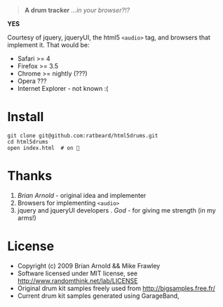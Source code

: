 > **A drum tracker**
> _...in your browser?!?_

**YES**

Courtesy of jquery, jqueryUI, the html5 `<audio>` tag, and browsers that implement it.  That would be:

- Safari >= 4
- Firefox >= 3.5
- Chrome >= nightly (???)
- Opera ???
- Internet Explorer - not known :(

Install
=======

    git clone git@github.com:ratbeard/html5drums.git
    cd html5drums
    open index.html  # on 

Thanks
======

1. _Brian Arnold_ - original idea and implementer
2. Browsers for implementing `<audio>`
3. jquery and jqueryUI developers
. _God_ - for giving me strength (in my arms!)

License
=======

* Copyright (c) 2009 Brian Arnold && Mike Frawley
* Software licensed under MIT license, see http://www.randomthink.net/lab/LICENSE
* Original drum kit samples freely used from http://bigsamples.free.fr/
* Current drum kit samples generated using GarageBand,
